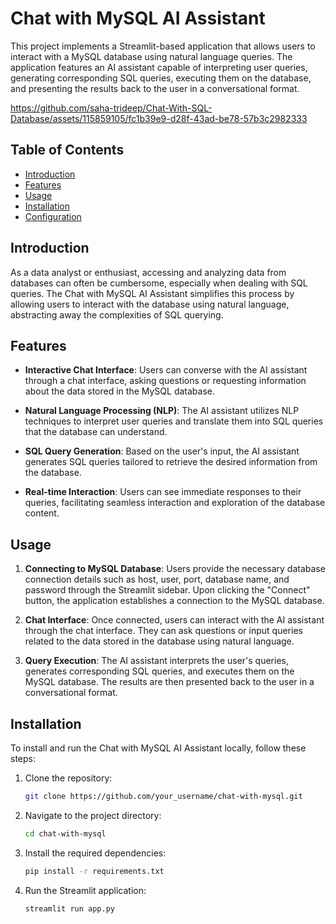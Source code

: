 # Chat with MySQL AI Assistant

This project implements a Streamlit-based application that allows users to interact with a MySQL database using natural language queries. The application features an AI assistant capable of interpreting user queries, generating corresponding SQL queries, executing them on the database, and presenting the results back to the user in a conversational format.

https://github.com/saha-trideep/Chat-With-SQL-Database/assets/115859105/fc1b39e9-d28f-43ad-be78-57b3c2982333

## Table of Contents

- [Introduction](#introduction)
- [Features](#features)
- [Usage](#usage)
- [Installation](#installation)
- [Configuration](#configuration)

## Introduction

As a data analyst or enthusiast, accessing and analyzing data from databases can often be cumbersome, especially when dealing with SQL queries. The Chat with MySQL AI Assistant simplifies this process by allowing users to interact with the database using natural language, abstracting away the complexities of SQL querying.

## Features

- **Interactive Chat Interface**: Users can converse with the AI assistant through a chat interface, asking questions or requesting information about the data stored in the MySQL database.
  
- **Natural Language Processing (NLP)**: The AI assistant utilizes NLP techniques to interpret user queries and translate them into SQL queries that the database can understand.

- **SQL Query Generation**: Based on the user's input, the AI assistant generates SQL queries tailored to retrieve the desired information from the database.

- **Real-time Interaction**: Users can see immediate responses to their queries, facilitating seamless interaction and exploration of the database content.

## Usage

1. **Connecting to MySQL Database**: Users provide the necessary database connection details such as host, user, port, database name, and password through the Streamlit sidebar. Upon clicking the "Connect" button, the application establishes a connection to the MySQL database.

2. **Chat Interface**: Once connected, users can interact with the AI assistant through the chat interface. They can ask questions or input queries related to the data stored in the database using natural language.

3. **Query Execution**: The AI assistant interprets the user's queries, generates corresponding SQL queries, and executes them on the MySQL database. The results are then presented back to the user in a conversational format.

## Installation

To install and run the Chat with MySQL AI Assistant locally, follow these steps:

1. Clone the repository:
   ```bash
   git clone https://github.com/your_username/chat-with-mysql.git

2. Navigate to the project directory:
   ```bash
   cd chat-with-mysql
   
3. Install the required dependencies:
   ```bash
   pip install -r requirements.txt
   
4. Run the Streamlit application:
   ```bash
   streamlit run app.py
   ```





